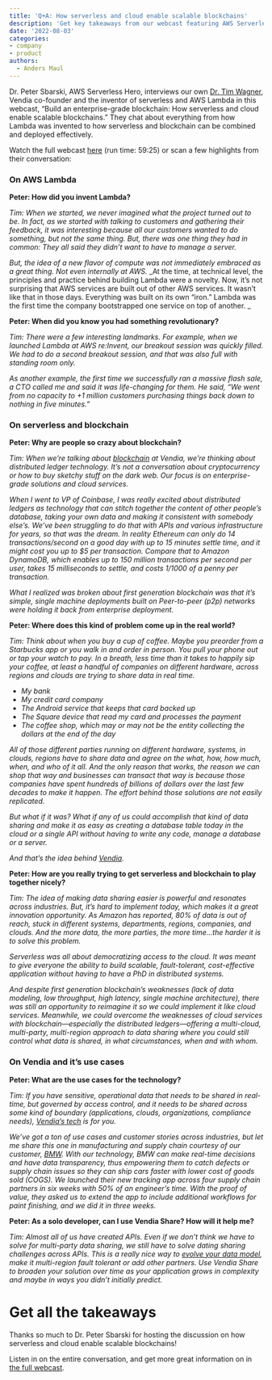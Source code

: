 ```yaml
---
title: 'Q+A: How serverless and cloud enable scalable blockchains'
description: 'Get key takeaways from our webcast featuring AWS Serverless Hero Dr. Peter Sbarski’s interviewing Dr. Tim Wagner, Vendia’s co-founder and the inventor of Serverless and AWS Lambda'
date: '2022-08-03'
categories:
- company
- product
authors:
  - Anders Maul
---
```

Dr. Peter Sbarski, AWS Serverless Hero, interviews our own [Dr. Tim Wagner](https://www.vendia.net/blog/author/tim-wagner), Vendia co-founder and the inventor of serverless and AWS Lambda in this webcast, “Build an enterprise-grade blockchain: How serverless and cloud enable scalable blockchains.” They chat about everything from how Lambda was invented to how serverless and blockchain can be combined and deployed effectively.

Watch the full webcast [here](https://8766854.fs1.hubspotusercontent-na1.net/hubfs/8766854/Videos/Webcasts/How%20to%20build%20an%20enterprise%20blockchain.mp4) (run time: 59:25) or scan a few highlights from their conversation:



### On AWS Lambda

**Peter: How did you invent Lambda?**

_Tim: When we started, we never imagined what the project turned out to be. In fact, as we started with talking to customers and gathering their feedback, it was interesting because all our customers wanted to do something, but not the same thing. But, there was one thing they had in common: They all said they didn’t want to have to manage a server._ 

_But, the idea of a new flavor of compute was not immediately embraced as a great thing. Not even internally at AWS._ _At the time, at technical level, the principles and practice behind building Lambda were a novelty. Now, it’s not surprising that AWS services are built out of other AWS services. It wasn’t like that in those days. Everything was built on its own “iron.” Lambda was the first time the company bootstrapped one service on top of another. _

**Peter: When did you know you had something revolutionary?**

_Tim: There were a few interesting landmarks. For example, when we launched Lambda at AWS re:Invent, our breakout session was quickly filled. We had to do a second breakout session, and that was also full with standing room only._

_As another example, the first time we successfully ran a massive flash sale, a CTO called me and said it was life-changing for them. He said, “We went from no capacity to +1 million customers purchasing things back down to nothing in five minutes.”_


### On serverless and blockchain

**Peter: Why are people so crazy about blockchain?**

_Tim: When we’re talking about [blockchain](https://www.vendia.net/use-cases/next-gen-blockchain) at Vendia, we’re thinking about distributed ledger technology. It’s not a conversation about cryptocurrency or how to buy sketchy stuff on the dark web. Our focus is on enterprise-grade solutions and cloud services._

_When I went to VP of Coinbase, I was really excited about distributed ledgers as technology that can stitch together the content of other people’s database, taking your own data and making it consistent with somebody else’s. We’ve been struggling to do that with APIs and various infrastructure for years, so that was the dream. In reality Ethereum can only do 14 transactions/second on a good day with up to 15 minutes settle time, and it might cost you up to $5 per transaction. Compare that to Amazon DynamoDB, which enables up to 150 million transactions per second per user, takes 15 milliseconds to settle, and costs 1/1000 of a penny per transaction._

_What I realized was broken about first generation blockchain was that it’s simple, single machine deployments built on Peer-to-peer (p2p) networks were holding it back from enterprise deployment._

**Peter: Where does this kind of problem come up in the real world?**

_Tim: Think about when you buy a cup of coffee. Maybe you preorder from a Starbucks app or you walk in and order in person. You pull your phone out or tap your watch to pay. In a breath, less time than it takes to happily sip your coffee, at least a handful of companies on different hardware, across regions and clouds are trying to share data in real time._



* _My bank_
* _My credit card company_
* _The Android service that keeps that card backed up_
* _The Square device that read my card and processes the payment_
* _The coffee shop, which may or may not be the entity collecting the dollars at the end of the day_

_All of those different parties running on different hardware, systems, in clouds, regions have to share data and agree on the what, how, how much, when, and who of it all. And the only reason that works, the reason we can shop that way and businesses can transact that way is because those companies have spent hundreds of billions of dollars over the last few decades to make it happen. The effort behind those solutions are not easily replicated._

_But what if it was? What if any of us could accomplish that kind of data sharing and make it as easy as creating a database table today in the cloud or a single API without having to write any code, manage a database or a server._

_And that’s the idea behind [Vendia](https://vendia.net/product)._

**Peter: How are you really trying to get serverless and blockchain to play together nicely?**

_Tim: The idea of making data sharing easier is powerful and resonates across industries. But, it’s hard to implement today, which makes it a great innovation opportunity. As Amazon has reported, 80% of data is out of reach, stuck in different systems, departments, regions, companies, and clouds. And the more data, the more parties, the more time…the harder it is to solve this problem._

_Serverless was all about democratizing access to the cloud. It was meant to give everyone the ability to build scalable, fault-tolerant, cost-effective application without having to have a PhD in distributed systems._

_And despite first generation blockchain’s weaknesses (lack of data modeling, low throughput, high latency, single machine architecture), there was still an opportunity to reimagine it so we could implement it like cloud services. Meanwhile, we could overcome the weaknesses of cloud services with blockchain—especially the distributed ledgers—offering a multi-cloud, multi-party, multi-region approach to data sharing where you could still control what data is shared, in what circumstances, when and with whom._


### On Vendia and it’s use cases

**Peter: What are the use cases for the technology?**

_Tim: If you have sensitive, operational data that needs to be shared in real-time, but governed by access control, and it needs to be shared across some kind of boundary (applications, clouds, organizations, compliance needs), [Vendia’s tech](https://vendia.net/product) is for you._

_We’ve got a ton of use cases and customer stories across industries, but let me share this one in manufacturing and supply chain courtesy of our customer, [BMW](https://vendia.net/case-studies/bmw). With our technology, BMW can make real-time decisions and have data transparency, thus empowering them to catch defects or supply chain issues so they can ship cars faster with lower cost of goods sold (COGS). We launched their new tracking app across four supply chain partners in six weeks with 50% of an engineer’s time. With the proof of value, they asked us to extend the app to include additional workflows for paint finishing, and we did it in three weeks._

**Peter: As a solo developer, can I use Vendia Share? How will it help me?**

_Tim: Almost all of us have created APIs. Even if we don’t think we have to solve for multi-party data sharing, we still have to solve dating sharing challenges across APIs. This is a really nice way to [evolve your data model](https://www.vendia.net/docs/share), make it multi-region fault tolerant or add other partners. Use Vendia Share to broaden your solution over time as your application grows in complexity and maybe in ways you didn’t initially predict._


# Get all the takeaways

Thanks so much to Dr. Peter Sbarski for hosting the discussion on how serverless and cloud enable scalable blockchains! 

Listen in on the entire conversation, and get more great information on in [the full webcast](https://8766854.fs1.hubspotusercontent-na1.net/hubfs/8766854/Videos/Webcasts/How%20to%20build%20an%20enterprise%20blockchain.mp4).
